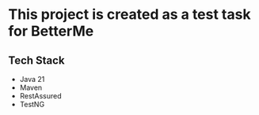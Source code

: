 # This project is created as a test task for BetterMe

## Tech Stack

+ Java 21
+ Maven
+ RestAssured
+ TestNG